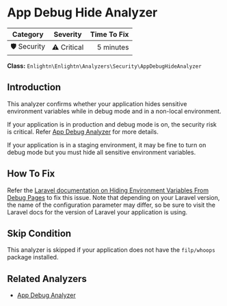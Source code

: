 # App Debug Hide Analyzer

| Category       | Severity   | Time To Fix  |
| -------------  |:----------:| ------------:|
| 🛡️ Security    | ⚠️ Critical | 5 minutes    |

**Class:** `Enlightn\Enlightn\Analyzers\Security\AppDebugHideAnalyzer`

## Introduction

This analyzer confirms whether your application hides sensitive environment variables while in debug mode and in a non-local environment.

If your application is in production and debug mode is on, the security risk is critical. Refer [App Debug Analyzer](app-debug-hide-analyzer.html) for more details.

If your application is in a staging environment, it may be fine to turn on debug mode but you must hide all sensitive environment variables.

## How To Fix

Refer the [Laravel documentation on Hiding Environment Variables From Debug Pages](https://laravel.com/docs/7.x/configuration#hiding-environment-variables-from-debug) to fix this issue. Note that depending on your Laravel version, the name of the configuration parameter may differ, so be sure to visit the Laravel docs for the version of Laravel your application is using.

## Skip Condition

This analyzer is skipped if your application does not have the `filp/whoops` package installed.

## Related Analyzers

- [App Debug Analyzer](app-debug-analyzer.html)